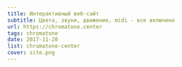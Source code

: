 ```yaml
---
title: Интерактивный веб-сайт
subtitle: Цвета, звуки, движение, midi - все включено
url: https://chromatone.center
tags: chromatone
date: 2017-11-20
list: chromatone-center
cover: site.png
---
```

